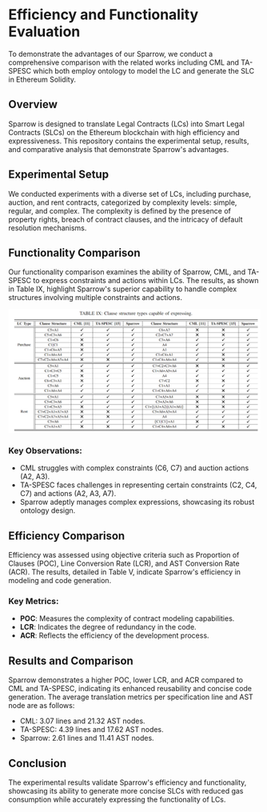 # Efficiency and Functionality Evaluation

To demonstrate the advantages of our Sparrow, we conduct a comprehensive comparison with the related works including CML and TA-SPESC which both employ ontology to model the LC and generate the SLC in Ethereum Solidity. 

## Overview

Sparrow is designed to translate Legal Contracts (LCs) into Smart Legal Contracts (SLCs) on the Ethereum blockchain with high efficiency and expressiveness. This repository contains the experimental setup, results, and comparative analysis that demonstrate Sparrow's advantages.

## Experimental Setup

We conducted experiments with a diverse set of LCs, including purchase, auction, and rent contracts, categorized by complexity levels: simple, regular, and complex. The complexity is defined by the presence of property rights, breach of contract clauses, and the intricacy of default resolution mechanisms.

## Functionality Comparison

Our functionality comparison examines the ability of Sparrow, CML, and TA-SPESC to express constraints and actions within LCs. The results, as shown in Table IX, highlight Sparrow's superior capability to handle complex structures involving multiple constraints and actions.

![Clause_structure_types](../picture/tableIX.png)

### Key Observations:
- CML struggles with complex constraints (C6, C7) and auction actions (A2, A3).
- TA-SPESC faces challenges in representing certain constraints (C2, C4, C7) and actions (A2, A3, A7).
- Sparrow adeptly manages complex expressions, showcasing its robust ontology design.

## Efficiency Comparison

Efficiency was assessed using objective criteria such as Proportion of Clauses (POC), Line Conversion Rate (LCR), and AST Conversion Rate (ACR). The results, detailed in Table V, indicate Sparrow's efficiency in modeling and code generation.

### Key Metrics:
- **POC**: Measures the complexity of contract modeling capabilities.
- **LCR**: Indicates the degree of redundancy in the code.
- **ACR**: Reflects the efficiency of the development process.

## Results and Comparison

Sparrow demonstrates a higher POC, lower LCR, and ACR compared to CML and TA-SPESC, indicating its enhanced reusability and concise code generation. The average translation metrics per specification line and AST node are as follows:
- CML: 3.07 lines and 21.32 AST nodes.
- TA-SPESC: 4.39 lines and 17.62 AST nodes.
- Sparrow: 2.61 lines and 11.41 AST nodes.

## Conclusion

The experimental results validate Sparrow's efficiency and functionality, showcasing its ability to generate more concise SLCs with reduced gas consumption while accurately expressing the functionality of LCs.
